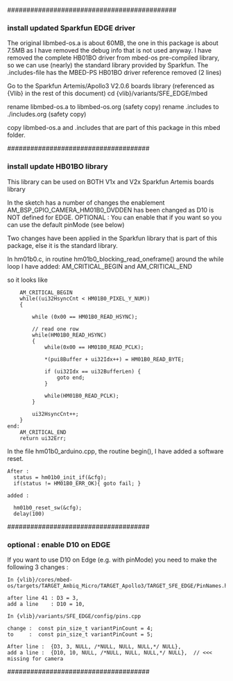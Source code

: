 ############################################
### install updated Sparkfun EDGE driver ###

The original libmbed-os.a is about 60MB, the one in this package is about 7.5MB as I have removed the debug info that is not used anyway.
I have removed the complete HB01BO driver from mbed-os pre-compiled library, so we can use (nearly) the standard library provided by Sparkfun.
The .includes-file has the MBED-PS HB01BO driver reference removed (2 lines)

Go to the Sparkfun Artemis/Apollo3 V2.0.6 boards library (referenced as  {Vlib} in the rest of this document)
cd {vlib}/variants/SFE_EDGE/mbed

rename libmbed-os.a to libmbed-os.org   (safety copy)
rename .includes to ./includes.org      (safety copy)

copy libmbed-os.a and .includes that are part of this package in this mbed folder.

#####################################
### install update HB01BO library ###

This library can be used on BOTH V1x and V2x Sparkfun Artemis boards library

In the sketch has a number of changes the enablement AM_BSP_GPIO_CAMERA_HM01B0_DVDDEN has been changed as D10 is NOT defined for EDGE.
OPTIONAL : You can enable that if you want so you can use the default pinMode (see below)

Two changes have been applied in the Sparkfun library that is part of this package, else it is the standard library.

In hm01b0.c, in routine hm01b0_blocking_read_oneframe() around the while loop I have added:
AM_CRITICAL_BEGIN and AM_CRITICAL_END

so it looks like
```
    AM_CRITICAL_BEGIN
    while((ui32HsyncCnt < HM01B0_PIXEL_Y_NUM))
    {

        while (0x00 == HM01B0_READ_HSYNC);

        // read one row
        while(HM01B0_READ_HSYNC)
        {
            while(0x00 == HM01B0_READ_PCLK);

            *(pui8Buffer + ui32Idx++) = HM01B0_READ_BYTE;

            if (ui32Idx == ui32BufferLen) {
                goto end;
            }

            while(HM01B0_READ_PCLK);
        }

        ui32HsyncCnt++;
    }
end:
    AM_CRITICAL_END
    return ui32Err;
```

In the file hm01b0_arduino.cpp, the routine begin(), I have added a software reset.

```
After :
  status = hm01b0_init_if(&cfg);
  if(status != HM01B0_ERR_OK){ goto fail; }

added :

  hm01b0_reset_sw(&cfg);
  delay(100)
```

#####################################
### optional : enable D10 on EDGE ###

If you want to use D10 on Edge (e.g. with pinMode) you need to make the following 3 changes :
```
In {vlib}/cores/mbed-os/targets/TARGET_Ambiq_Micro/TARGET_Apollo3/TARGET_SFE_EDGE/PinNames.h

after line 41 : D3 = 3,
add a line    : D10 = 10,

In {vlib}/variants/SFE_EDGE/config/pins.cpp

change :  const pin_size_t variantPinCount = 4;
to     :  const pin_size_t variantPinCount = 5;

After line :  {D3, 3, NULL, /*NULL, NULL, NULL,*/ NULL},
add a line :  {D10, 10, NULL, /*NULL, NULL, NULL,*/ NULL},  // <<< missing for camera
```

#####################################
